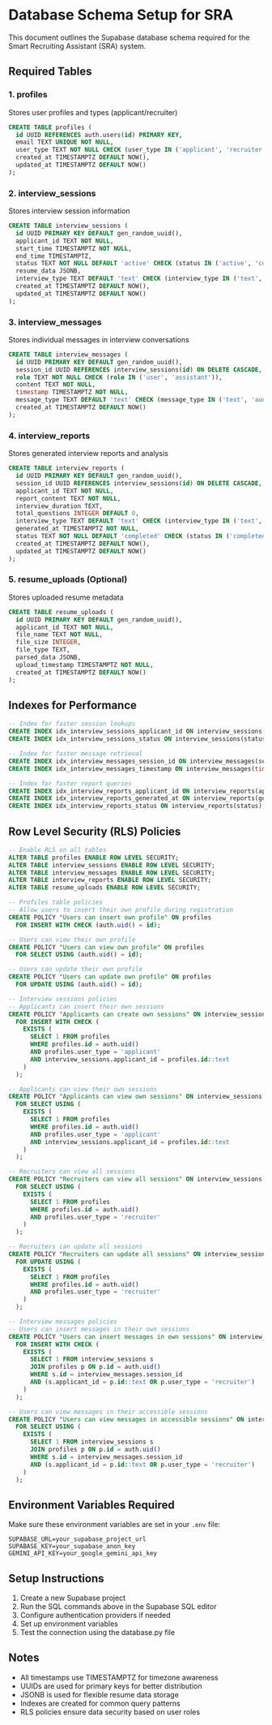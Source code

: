 # Database Schema Setup for SRA

This document outlines the Supabase database schema required for the Smart Recruiting Assistant (SRA) system.

## Required Tables

### 1. profiles
Stores user profiles and types (applicant/recruiter)
```sql
CREATE TABLE profiles (
  id UUID REFERENCES auth.users(id) PRIMARY KEY,
  email TEXT UNIQUE NOT NULL,
  user_type TEXT NOT NULL CHECK (user_type IN ('applicant', 'recruiter')),
  created_at TIMESTAMPTZ DEFAULT NOW(),
  updated_at TIMESTAMPTZ DEFAULT NOW()
);
```

### 2. interview_sessions  
Stores interview session information
```sql
CREATE TABLE interview_sessions (
  id UUID PRIMARY KEY DEFAULT gen_random_uuid(),
  applicant_id TEXT NOT NULL,
  start_time TIMESTAMPTZ NOT NULL,
  end_time TIMESTAMPTZ,
  status TEXT NOT NULL DEFAULT 'active' CHECK (status IN ('active', 'completed', 'cancelled')),
  resume_data JSONB,
  interview_type TEXT DEFAULT 'text' CHECK (interview_type IN ('text', 'video')),
  created_at TIMESTAMPTZ DEFAULT NOW(),
  updated_at TIMESTAMPTZ DEFAULT NOW()
);
```

### 3. interview_messages
Stores individual messages in interview conversations
```sql
CREATE TABLE interview_messages (
  id UUID PRIMARY KEY DEFAULT gen_random_uuid(),
  session_id UUID REFERENCES interview_sessions(id) ON DELETE CASCADE,
  role TEXT NOT NULL CHECK (role IN ('user', 'assistant')),
  content TEXT NOT NULL,
  timestamp TIMESTAMPTZ NOT NULL,
  message_type TEXT DEFAULT 'text' CHECK (message_type IN ('text', 'audio', 'video')),
  created_at TIMESTAMPTZ DEFAULT NOW()
);
```

### 4. interview_reports
Stores generated interview reports and analysis
```sql
CREATE TABLE interview_reports (
  id UUID PRIMARY KEY DEFAULT gen_random_uuid(),
  session_id UUID REFERENCES interview_sessions(id) ON DELETE CASCADE,
  applicant_id TEXT NOT NULL,
  report_content TEXT NOT NULL,
  interview_duration TEXT,
  total_questions INTEGER DEFAULT 0,
  interview_type TEXT DEFAULT 'text' CHECK (interview_type IN ('text', 'video')),
  generated_at TIMESTAMPTZ NOT NULL,
  status TEXT NOT NULL DEFAULT 'completed' CHECK (status IN ('completed', 'draft')),
  created_at TIMESTAMPTZ DEFAULT NOW(),
  updated_at TIMESTAMPTZ DEFAULT NOW()
);
```

### 5. resume_uploads (Optional)
Stores uploaded resume metadata
```sql
CREATE TABLE resume_uploads (
  id UUID PRIMARY KEY DEFAULT gen_random_uuid(),
  applicant_id TEXT NOT NULL,
  file_name TEXT NOT NULL,
  file_size INTEGER,
  file_type TEXT,
  parsed_data JSONB,
  upload_timestamp TIMESTAMPTZ NOT NULL,
  created_at TIMESTAMPTZ DEFAULT NOW()
);
```

## Indexes for Performance

```sql
-- Index for faster session lookups
CREATE INDEX idx_interview_sessions_applicant_id ON interview_sessions(applicant_id);
CREATE INDEX idx_interview_sessions_status ON interview_sessions(status);

-- Index for faster message retrieval
CREATE INDEX idx_interview_messages_session_id ON interview_messages(session_id);
CREATE INDEX idx_interview_messages_timestamp ON interview_messages(timestamp);

-- Index for faster report queries
CREATE INDEX idx_interview_reports_applicant_id ON interview_reports(applicant_id);
CREATE INDEX idx_interview_reports_generated_at ON interview_reports(generated_at);
CREATE INDEX idx_interview_reports_status ON interview_reports(status);
```

## Row Level Security (RLS) Policies

```sql
-- Enable RLS on all tables
ALTER TABLE profiles ENABLE ROW LEVEL SECURITY;
ALTER TABLE interview_sessions ENABLE ROW LEVEL SECURITY;
ALTER TABLE interview_messages ENABLE ROW LEVEL SECURITY;
ALTER TABLE interview_reports ENABLE ROW LEVEL SECURITY;
ALTER TABLE resume_uploads ENABLE ROW LEVEL SECURITY;

-- Profiles table policies
-- Allow users to insert their own profile during registration
CREATE POLICY "Users can insert own profile" ON profiles
  FOR INSERT WITH CHECK (auth.uid() = id);

-- Users can view their own profile
CREATE POLICY "Users can view own profile" ON profiles
  FOR SELECT USING (auth.uid() = id);

-- Users can update their own profile
CREATE POLICY "Users can update own profile" ON profiles
  FOR UPDATE USING (auth.uid() = id);

-- Interview sessions policies
-- Applicants can insert their own sessions
CREATE POLICY "Applicants can create own sessions" ON interview_sessions
  FOR INSERT WITH CHECK (
    EXISTS (
      SELECT 1 FROM profiles 
      WHERE profiles.id = auth.uid() 
      AND profiles.user_type = 'applicant'
      AND interview_sessions.applicant_id = profiles.id::text
    )
  );

-- Applicants can view their own sessions
CREATE POLICY "Applicants can view own sessions" ON interview_sessions
  FOR SELECT USING (
    EXISTS (
      SELECT 1 FROM profiles 
      WHERE profiles.id = auth.uid() 
      AND profiles.user_type = 'applicant'
      AND interview_sessions.applicant_id = profiles.id::text
    )
  );

-- Recruiters can view all sessions
CREATE POLICY "Recruiters can view all sessions" ON interview_sessions
  FOR SELECT USING (
    EXISTS (
      SELECT 1 FROM profiles 
      WHERE profiles.id = auth.uid() 
      AND profiles.user_type = 'recruiter'
    )
  );

-- Recruiters can update all sessions
CREATE POLICY "Recruiters can update all sessions" ON interview_sessions
  FOR UPDATE USING (
    EXISTS (
      SELECT 1 FROM profiles 
      WHERE profiles.id = auth.uid() 
      AND profiles.user_type = 'recruiter'
    )
  );

-- Interview messages policies
-- Users can insert messages in their own sessions
CREATE POLICY "Users can insert messages in own sessions" ON interview_messages
  FOR INSERT WITH CHECK (
    EXISTS (
      SELECT 1 FROM interview_sessions s
      JOIN profiles p ON p.id = auth.uid()
      WHERE s.id = interview_messages.session_id
      AND (s.applicant_id = p.id::text OR p.user_type = 'recruiter')
    )
  );

-- Users can view messages in their accessible sessions
CREATE POLICY "Users can view messages in accessible sessions" ON interview_messages
  FOR SELECT USING (
    EXISTS (
      SELECT 1 FROM interview_sessions s
      JOIN profiles p ON p.id = auth.uid()
      WHERE s.id = interview_messages.session_id
      AND (s.applicant_id = p.id::text OR p.user_type = 'recruiter')
    )
  );
```

## Environment Variables Required

Make sure these environment variables are set in your `.env` file:

```env
SUPABASE_URL=your_supabase_project_url
SUPABASE_KEY=your_supabase_anon_key
GEMINI_API_KEY=your_google_gemini_api_key
```

## Setup Instructions

1. Create a new Supabase project
2. Run the SQL commands above in the Supabase SQL editor
3. Configure authentication providers if needed
4. Set up environment variables
5. Test the connection using the database.py file

## Notes

- All timestamps use TIMESTAMPTZ for timezone awareness
- UUIDs are used for primary keys for better distribution
- JSONB is used for flexible resume data storage
- Indexes are created for common query patterns
- RLS policies ensure data security based on user roles